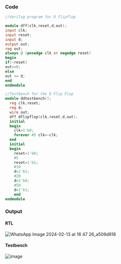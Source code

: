 ### Code
```Verilog
//Verilog program for D flipflop

module dff(clk,reset,d,out);
input clk;
input reset;
input d;
output out;
reg out;
always @ (posedge clk or negedge reset)
begin
if(~reset)
out<=0;
else
out <= d;
end
endmodule

//Testbench for the D Flip Flop 
module ddtestbench();
  reg clk,reset;
  reg d;
  wire out;
  dff dflipflop(clk,reset,d,out);
  initial
  begin
    clk=1'b0;
    forever #5 clk=~clk;
  end
  initial
  begin 
    reset=1'b0;
    #5
    reset=1'b1;
    #10
    d=1'b1;
    #20
    d=1'b0;
    #50
    d=1'b1;
    end
endmodule
```
### Output
#### RTL
![WhatsApp Image 2024-02-13 at 16 47 26_a506d818](https://github.com/userofmeet27/Verilog/assets/154442221/e8c59105-53fe-4ee9-857e-84aa5e1e473c)
#### Testbench
![image](https://github.com/userofmeet27/Verilog/assets/154442221/4e86079d-63af-4572-adea-0df46329b280)
